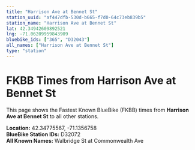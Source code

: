 ```yaml
---
title: "Harrison Ave at Bennet St"
station_uuid: "af447dfb-530d-b665-f7d0-64c73eb839b5"
station_name: "Harrison Ave at Bennet St"
lat: 42.34942609892521
lng: -71.06209959843909
bluebike_ids: ["365", "D32043"]
all_names: ["Harrison Ave at Bennet St"]
type: "station"
---
```


# FKBB Times from Harrison Ave at Bennet St

This page shows the Fastest Known BlueBike (FKBB) times from **Harrison Ave at Bennet St** to all other stations.

**Location:** 42.34775567, -71.1356758  
**BlueBike Station IDs:** D32072  
**All Known Names:** Walbridge St at Commonwealth Ave

